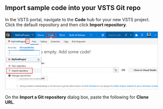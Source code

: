 ## Import sample code into your VSTS Git repo

In the VSTS portal, navigate to the **Code** hub for your new VSTS project. Click the default repository and then click **Import repository**.

![Screenshot showing menu item to import a repository](../../../apps/aspnet/ci/_shared/_img/import-repository-menu-item.png)

On the **Import a Git repository** dialog box, paste the following for **Clone URL**.
